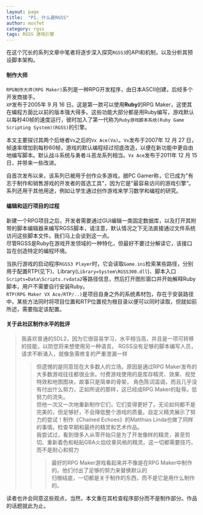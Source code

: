 ```yaml
---
layout: page
title:  "P1. 什么是RGSS"
author: mosfet
category: rgss
tags: RGSS 游戏引擎
---
```

在这个冗长的系列文章中笔者将逐步深入探究`RGSS3`的API和机制，以及分析其预设脚本架构。  

#### 制作大师
`RPG制作大师(RPG Maker)`系列是一种RPG开发程序，由日本ASCII创建，后经多个开发商接手。  
`XP`发布于2005年 9 月 16 日。这是第一款可以使用**Ruby**的RPG Maker，这使其在编程方面比以前的版本强大得多。这些功能大部分都是用Ruby编写，游戏默认以每秒40帧的速度运行，彼时加入了第一代称为`Ruby游戏脚本系统(Ruby Game Scripting System)(RGSS)`的引擎。  

本文主要探讨其两个后继者`Vx`之后的`Vx Ace(Va)`。`Vx`发布于2007年 12 月 27 日，帧速率增加到每秒60帧，游戏的默认编程经过彻底改造，以便在新功能中更自由地编写脚本。默认战斗系统与勇者斗恶龙系列相当。`Vx Ace`发布于2011年 12 月 15 日，并带来一些改进。  

自首次发布以来，该系列已被用于创作众多游戏，据PC Gamer称，它已成为"有志于制作和销售游戏的开发者的首选工具"，因为它是"最容易访问的游戏引擎"。系列还用于其他用途，例如让学生通过创作游戏来学习数学和编程的研究。  

#### 编辑和运行项目的过程
新建一个RPG项目之后，开发者需要通过GUI编辑一类固定数据库，以及打开其附带的脚本编辑器来编写RGSS脚本，请注意，默认情况之下无法直接通过文件系统访问这些脚本文件。我们马上会谈到这一点。  
尽管RGSS是Ruby在游戏开发领域的一种特化，但最好不要过分解读它，该接口旨在创造特定的编程环境。  

当执行游戏的启动程序`RGSS3 Player`时，它会读取`Game.ini`检索某些路径，分别用于配置RTP(见下)、Library(`Library=System\RGSS300.dll`)、脚本入口`Scripts=Data\Scripts.rvdata2`等路径信息，然后打开图形窗口并开始解释Ruby脚本，用户不需要自行安装Ruby。  
`RTP(RPG Maker VX Ace/RTP/..)`是项目自身之外的系统素材包，存在于安装路径中，某些方法同时将项目位置和RTP位置视为根目录以便可以同时读取，但就如前所述，需要指定该配置。  

#### 关于此社区制作水平的批评
> 我喜欢普通的SDL2，因为它很容易学习，水平相当高，并且是一项可转移的技能，以防您将来想使用另一种语言。
> RGSS没有足够的脚本编写人员，请求不断涌入，就像急需修复的严重泄漏一样
>> 但遗憾的是同意现在大多数人的立场。原因是通过RPG Maker发布的大多数游戏往往都很业余。付费游戏使用的是库存精灵、效果、视觉特效和地图图块，故事只是简单的骨架，
>> 角色陈词滥调，而且几乎没有付出什么努力，正如所说的那样，这已经成RPG Maker的耻辱。低努力的流失。  
>> 但他一次又一次地重新制作它们，它们变得更好了。无论如何都不是完美的，但足够好，不会降低整个游戏的质量。自定义精灵展示了努力的尝试！制作《Chained Echoes》的Matthias Linda也做了同样的事情。检查早期和最终的精灵和艺术作品。  
> 我尝试过，看到很多人从零开始只是为了开发像样的精灵，甚至剪切、重新着色和粘贴GBA火焰纹章风格的精灵。这一切都需要技巧，而不是耐心和努力
>>> 最好的RPG Maker游戏看起来并不像是在RPG Maker中制作的。他们付出了足够的努力来替换默认的  
>>> 归根结底，一切都是关于制作的东西，而不是它是用什么制作的。

读者也许会同意这些观点，当然，本文重在其检查程序部分而不是制作部分。作品的话题就此为止。  